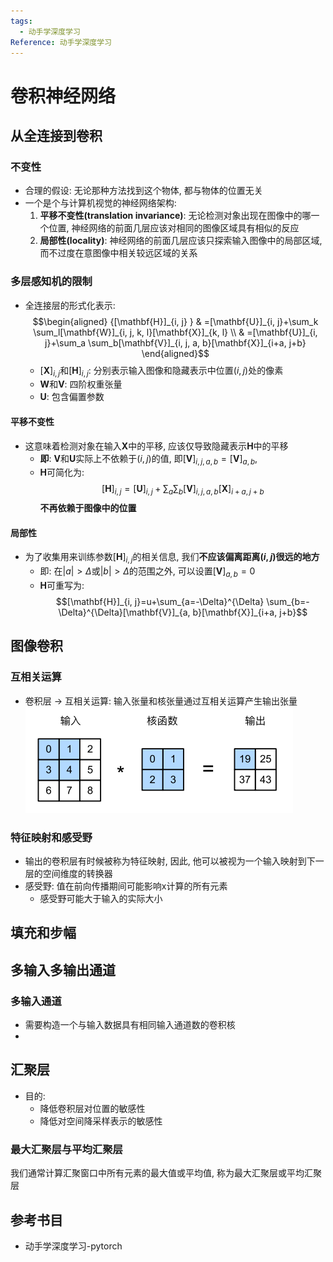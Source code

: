```yaml
---
tags:
  - 动手学深度学习
Reference: 动手学深度学习
---
```

# 卷积神经网络
## 从全连接到卷积
### 不变性
- 合理的假设: 无论那种方法找到这个物体, 都与物体的位置无关
- 一个是个与计算机视觉的神经网络架构:
	1. **平移不变性(translation invariance)**: 无论检测对象出现在图像中的哪一个位置, 神经网络的前面几层应该对相同的图像区域具有相似的反应
	2. **局部性(locality)**: 神经网络的前面几层应该只探索输入图像中的局部区域, 而不过度在意图像中相关较远区域的关系

### 多层感知机的限制
- 全连接层的形式化表示: $$\begin{aligned}
{[\mathbf{H}]_{i, j} } & =[\mathbf{U}]_{i, j}+\sum_k \sum_l[\mathbf{W}]_{i, j, k, l}[\mathbf{X}]_{k, l} \\
& =[\mathbf{U}]_{i, j}+\sum_a \sum_b[\mathbf{V}]_{i, j, a, b}[\mathbf{X}]_{i+a, j+b}
\end{aligned}$$
	- $[\mathbf{X}]_{i, j}$和$[\mathbf{H}]_{i, j}$: 分别表示输入图像和隐藏表示中位置$(i, j)$处的像素
	- $\mathbf{W}$和$\mathbf{V}$: 四阶权重张量
	- $\mathbf{U}$: 包含偏置参数

#### 平移不变性
- 这意味着检测对象在输入$\mathbf{X}$中的平移, 应该仅导致隐藏表示$\mathbf{H}$中的平移
	- **即**: $\mathbf{V}$和$\mathbf{U}$实际上不依赖于$(i,j)$的值, 即$[\mathbf{V}]_{i, j, a, b} =  [\mathbf{V}]_{a, b}$,
	- $\mathbf{H}$可简化为:$$[\mathbf{H}]_{i, j}=[\mathbf{U}]_{i, j}+\sum_a \sum_b[\mathbf{V}]_{i, j, a, b}[\mathbf{X}]_{i+a, j+b}$$
**不再依赖于图像中的位置**

#### 局部性
- 为了收集用来训练参数$[\mathbf{H}]_{i, j}$的相关信息, 我们**不应该偏离距离$(i,j)$很远的地方**
	- 即: 在$|a|>\Delta$或$|b|>\Delta$的范围之外, 可以设置$[\mathbf{V}]_{a, b}=0$
	- $\mathbf{H}$可重写为:$$[\mathbf{H}]_{i, j}=u+\sum_{a=-\Delta}^{\Delta} \sum_{b=-\Delta}^{\Delta}[\mathbf{V}]_{a, b}[\mathbf{X}]_{i+a, j+b}$$

## 图像卷积
### 互相关运算
- 卷积层 -> 互相关运算: 输入张量和核张量通过互相关运算产生输出张量![image.png](https://raw.githubusercontent.com/alwaysmissin/picgo/main/20231025124615.png)

### 特征映射和感受野
- 输出的卷积层有时候被称为特征映射, 因此, 他可以被视为一个输入映射到下一层的空间维度的转换器
- 感受野: 值在前向传播期间可能影响x计算的所有元素
	- 感受野可能大于输入的实际大小

## 填充和步幅

## 多输入多输出通道
### 多输入通道
- 需要构造一个与输入数据具有相同输入通道数的卷积核
- 

## 汇聚层
- 目的:
	- 降低卷积层对位置的敏感性
	- 降低对空间降采样表示的敏感性

### 最大汇聚层与平均汇聚层
我们通常计算汇聚窗口中所有元素的最大值或平均值, 称为最大汇聚层或平均汇聚层

## 参考书目
- 动手学深度学习-pytorch
